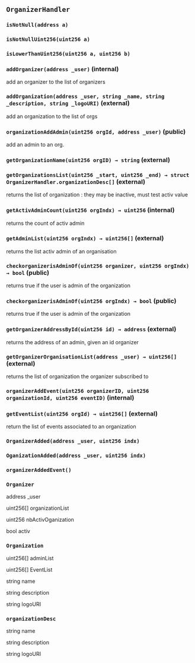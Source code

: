 ## `OrganizerHandler`





### `isNotNull(address a)`





### `isNotNullUint256(uint256 a)`





### `isLowerThanUint256(uint256 a, uint256 b)`






### `addOrganizer(address _user)` (internal)



add an organizer to the list of organizers


### `addOrganization(address _user, string _name, string _description, string _logoURI)` (external)



add an organization to the list of orgs


### `organizationAddAdmin(uint256 orgId, address _user)` (public)



add an admin to an org.


### `getOrganizationName(uint256 orgID) → string` (external)





### `getOrganizationsList(uint256 _start, uint256 _end) → struct OrganizerHandler.organizationDesc[]` (external)



returns the list of organization : they may be inactive, must test activ value


### `getActivAdminCount(uint256 orgIndx) → uint256` (internal)



returns the count of activ admin


### `getAdminList(uint256 orgIndx) → uint256[]` (external)



returns the list activ admin of an organisation


### `checkorganizerisAdminOf(uint256 organizer, uint256 orgIndx) → bool` (public)



returns true if the user is admin of the organization


### `checkorganizerisAdminOf(uint256 orgIndx) → bool` (public)



returns true if the user is admin of the organization


### `getOrganizerAddressById(uint256 id) → address` (external)



returns the address of an admin, given an id organizer


### `getOrganizerOrganisationList(address _user) → uint256[]` (external)



returns the list of organization the organizer subscribed to


### `organizerAddEvent(uint256 organizerID, uint256 organizationId, uint256 eventID)` (internal)





### `getEventList(uint256 orgId) → uint256[]` (external)



return the list of events associated to an organization



### `OrganizerAdded(address _user, uint256 indx)`





### `OganizationAdded(address _user, uint256 indx)`





### `organizerAddedEvent()`






### `Organizer`


address _user


uint256[] organizationList


uint256 nbActivOganization


bool activ


### `Organization`


uint256[] adminList


uint256[] EventList


string name


string description


string logoURI


### `organizationDesc`


string name


string description


string logoURI



